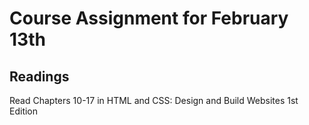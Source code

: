 # Course Assignment for February 13th

## Readings
Read Chapters 10-17 in HTML and CSS: Design and Build Websites 1st Edition
